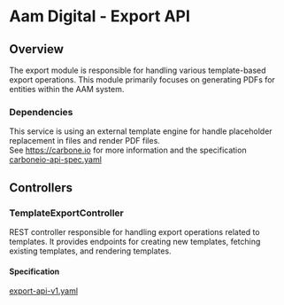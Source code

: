 # Aam Digital - Export API

## Overview

The export module is responsible for handling various template-based export operations. This module primarily focuses on generating PDFs for entities within the AAM system.

### Dependencies

This service is using an external template engine for handle placeholder replacement in files and render PDF files.  
See https://carbone.io for more information and the specification [carboneio-api-spec.yaml](../api-specs/carboneio-api-spec.yaml)

## Controllers

### TemplateExportController

REST controller responsible for handling export operations related to templates. It provides endpoints for creating new templates, fetching existing templates, and rendering templates.

#### Specification

[export-api-v1.yaml](../api-specs/export-api-v1.yaml)
